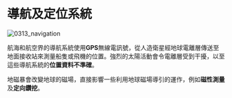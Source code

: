 # 導航及定位系統

![0313_navigation](./static/0313_navigation.png)

航海和航空界的導航系統使用**GPS**無線電訊號，從人造衛星經地球電離層傳送至地面接收站來測量船隻或飛機的位置。強烈的太陽活動會令電離層受到干擾，以至這些導航系統的**位置資料不準確**。

地磁暴會改變地球的磁場，直接影響一些利用地球磁場導引的運作，例如**磁性測量**及**定向鑽挖**。
